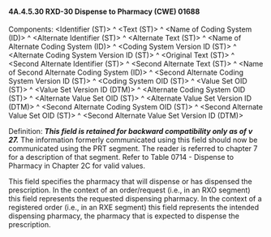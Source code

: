 #### 4A.4.5.30 RXD-30 Dispense to Pharmacy (CWE) 01688

Components: &lt;Identifier (ST)> ^ &lt;Text (ST)> ^ &lt;Name of Coding System (ID)> ^ &lt;Alternate Identifier (ST)> ^ &lt;Alternate Text (ST)> ^ &lt;Name of Alternate Coding System (ID)> ^ &lt;Coding System Version ID (ST)> ^ &lt;Alternate Coding System Version ID (ST)> ^ &lt;Original Text (ST)> ^ &lt;Second Alternate Identifier (ST)> ^ &lt;Second Alternate Text (ST)> ^ &lt;Name of Second Alternate Coding System (ID)> ^ &lt;Second Alternate Coding System Version ID (ST)> ^ &lt;Coding System OID (ST)> ^ &lt;Value Set OID (ST)> ^ &lt;Value Set Version ID (DTM)> ^ &lt;Alternate Coding System OID (ST)> ^ &lt;Alternate Value Set OID (ST)> ^ &lt;Alternate Value Set Version ID (DTM)> ^ &lt;Second Alternate Coding System OID (ST)> ^ &lt;Second Alternate Value Set OID (ST)> ^ &lt;Second Alternate Value Set Version ID (DTM)>

Definition: **_This field is retained for backward compatibility only as of v 27._** The information formerly communicated using this field should now be communicated using the PRT segment. The reader is referred to chapter 7 for a description of that segment. Refer to Table 0714 - Dispense to Pharmacy in Chapter 2C for valid values.

This field specifies the pharmacy that will dispense or has dispensed the prescription. In the context of an order/request (i.e., in an RXO segment) this field represents the requested dispensing pharmacy. In the context of a registered order (i.e., in an RXE segment) this field represents the intended dispensing pharmacy, the pharmacy that is expected to dispense the prescription.
